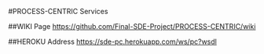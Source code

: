 #PROCESS-CENTRIC Services     


##WIKI Page
https://github.com/Final-SDE-Project/PROCESS-CENTRIC/wiki

##HEROKU Address
https://sde-pc.herokuapp.com/ws/pc?wsdl
